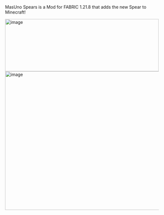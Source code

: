 MasUno Spears is a Mod for FABRIC 1.21.8 that adds the new Spear to Minecraft!

<img width="503" height="172" alt="image" src="https://github.com/user-attachments/assets/0a5a0abb-32a5-4775-98e8-cb5fda04e230" />
<img width="690" height="456" alt="image" src="https://github.com/user-attachments/assets/9a47bd20-d779-426c-829a-3ada29b2b270" />
